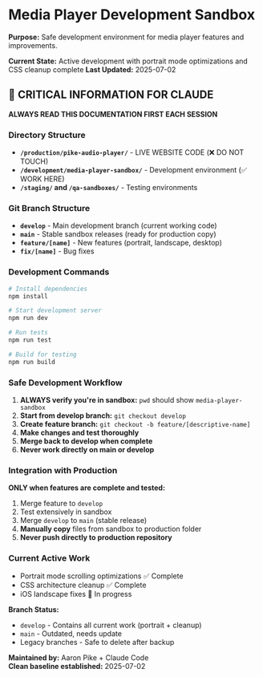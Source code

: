# Media Player Development Sandbox

**Purpose:** Safe development environment for media player features and improvements.

**Current State:** Active development with portrait mode optimizations and CSS cleanup complete
**Last Updated:** 2025-07-02

## 🚨 CRITICAL INFORMATION FOR CLAUDE

**ALWAYS READ THIS DOCUMENTATION FIRST EACH SESSION**

### Directory Structure
- **`/production/pike-audio-player/`** - LIVE WEBSITE CODE (❌ DO NOT TOUCH)
- **`/development/media-player-sandbox/`** - Development environment (✅ WORK HERE)
- **`/staging/` and `/qa-sandboxes/`** - Testing environments

### Git Branch Structure
- **`develop`** - Main development branch (current working code)
- **`main`** - Stable sandbox releases (ready for production copy)
- **`feature/[name]`** - New features (portrait, landscape, desktop)
- **`fix/[name]`** - Bug fixes

### Development Commands
```bash
# Install dependencies
npm install

# Start development server
npm run dev

# Run tests
npm run test

# Build for testing
npm run build
```

### Safe Development Workflow

1. **ALWAYS verify you're in sandbox:** `pwd` should show `media-player-sandbox`
2. **Start from develop branch:** `git checkout develop`
3. **Create feature branch:** `git checkout -b feature/[descriptive-name]`
4. **Make changes and test thoroughly**
5. **Merge back to develop when complete**
6. **Never work directly on main or develop**

### Integration with Production

**ONLY when features are complete and tested:**
1. Merge feature to `develop`
2. Test extensively in sandbox
3. Merge `develop` to `main` (stable release)
4. **Manually copy** files from sandbox to production folder
5. **Never push directly to production repository**

### Current Active Work
- Portrait mode scrolling optimizations ✅ Complete
- CSS architecture cleanup ✅ Complete
- iOS landscape fixes 🔄 In progress

**Branch Status:**
- `develop` - Contains all current work (portrait + cleanup)
- `main` - Outdated, needs update
- Legacy branches - Safe to delete after backup

**Maintained by:** Aaron Pike + Claude Code  
**Clean baseline established:** 2025-07-02